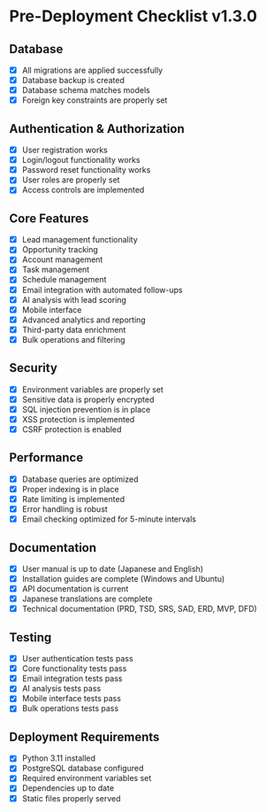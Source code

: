 # Pre-Deployment Checklist v1.3.0

## Database
- [x] All migrations are applied successfully
- [x] Database backup is created
- [x] Database schema matches models
- [x] Foreign key constraints are properly set

## Authentication & Authorization
- [x] User registration works
- [x] Login/logout functionality works
- [x] Password reset functionality works
- [x] User roles are properly set
- [x] Access controls are implemented

## Core Features
- [x] Lead management functionality
- [x] Opportunity tracking
- [x] Account management
- [x] Task management
- [x] Schedule management
- [x] Email integration with automated follow-ups
- [x] AI analysis with lead scoring
- [x] Mobile interface
- [x] Advanced analytics and reporting
- [x] Third-party data enrichment
- [x] Bulk operations and filtering

## Security
- [x] Environment variables are properly set
- [x] Sensitive data is properly encrypted
- [x] SQL injection prevention is in place
- [x] XSS protection is implemented
- [x] CSRF protection is enabled

## Performance
- [x] Database queries are optimized
- [x] Proper indexing is in place
- [x] Rate limiting is implemented
- [x] Error handling is robust
- [x] Email checking optimized for 5-minute intervals

## Documentation
- [x] User manual is up to date (Japanese and English)
- [x] Installation guides are complete (Windows and Ubuntu)
- [x] API documentation is current
- [x] Japanese translations are complete
- [x] Technical documentation (PRD, TSD, SRS, SAD, ERD, MVP, DFD)

## Testing
- [x] User authentication tests pass
- [x] Core functionality tests pass
- [x] Email integration tests pass
- [x] AI analysis tests pass
- [x] Mobile interface tests pass
- [x] Bulk operations tests pass

## Deployment Requirements
- [x] Python 3.11 installed
- [x] PostgreSQL database configured
- [x] Required environment variables set
- [x] Dependencies up to date
- [x] Static files properly served

